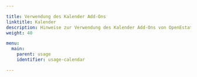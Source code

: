 ```yaml
---

title: Verwendung des Kalender Add-Ons
linktitle: Kalender
description: Hinweise zur Verwendung des Kalender Add-Ons von OpenEstate-ImmoTool…
weight: 40

menu:
  main:
    parent: usage
    identifier: usage-calendar

---
```

